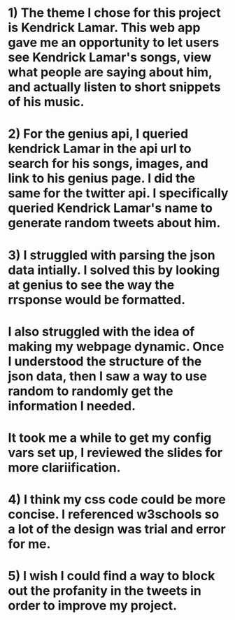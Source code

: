 # 1) The theme I chose for this project is Kendrick Lamar. This web app gave me an opportunity to let users see Kendrick Lamar's songs, view what people are saying about him, and actually listen to short snippets of his music.

# 2) For the genius api, I queried kendrick Lamar in the api url to search for his songs, images, and link to his genius page. I did the same for the twitter api. I specifically queried Kendrick Lamar's name to generate random tweets about him.

# 3) I struggled with parsing the json data intially. I solved this by looking at genius to see the way the rrsponse would be formatted.
# I also struggled with the idea of making my webpage dynamic. Once I understood the structure of the json data, then I saw a way to use random to randomly get the information I needed.
# It took me a while to get my config vars set up, I reviewed the slides for more clariification.

# 4) I think my css code could be more concise. I referenced w3schools so a lot of the design was trial and error for me.
# 5) I wish I could find a way to block out the profanity in the tweets in order to improve my project.
